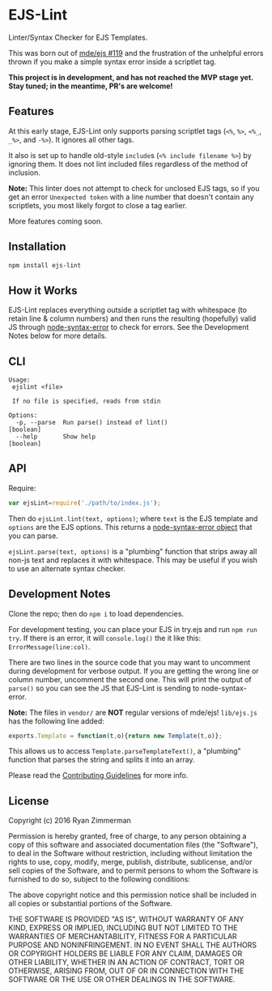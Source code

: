 # EJS-Lint

Linter/Syntax Checker for EJS Templates.

This was born out of [mde/ejs #119](https://github.com/mde/ejs/issues/119) and the frustration of the unhelpful errors thrown if you make a simple syntax error inside a scriptlet tag.

**This project is in development, and has not reached the MVP stage yet. Stay tuned; in the meantime, PR's are welcome!**

## Features

At this early stage, EJS-Lint only supports parsing scriptlet tags (`<%`, `%>`, `<%_`, `_%>`, and `-%>`). It ignores all other tags.

It also is set up to handle old-style `include`s (`<% include filename %>`) by ignoring them. It does not lint included files regardless of the method of inclusion.

**Note:** This linter does not attempt to check for unclosed EJS tags, so if you get an error `Unexpected token` with a line number that doesn't contain any scriptlets, you most likely forgot to close a tag earlier.

More features coming soon.

## Installation

```bash
npm install ejs-lint
```

## How it Works

EJS-Lint replaces everything outside a scriptlet tag with whitespace (to retain line & column numbers) and then runs the resulting (hopefully) valid JS through [node-syntax-error](https://github.com/substack/node-syntax-error) to check for errors. See the Development Notes below for more details.

## CLI

```
Usage:
 ejslint <file>

 If no file is specified, reads from stdin

Options:
  -p, --parse  Run parse() instead of lint()                           [boolean]
  --help       Show help                                               [boolean]
```

## API

Require:
```js
var ejsLint=require('./path/to/index.js');
```
Then do `ejsLint.lint(text, options)`; where `text` is the EJS template and `options` are the EJS options. This returns a [node-syntax-error object](https://github.com/substack/node-syntax-error#attributes) that you can parse.

`ejsLint.parse(text, options)` is a "plumbing" function that strips away all non-js text and replaces it with whitespace. This may be useful if you wish to use an alternate syntax checker.

## Development Notes

Clone the repo; then do `npm i` to load dependencies.

For development testing, you can place your EJS in try.ejs and run `npm run try`. If there is an error, it will `console.log()` the it like this: `ErrorMessage(line:col)`.

There are two lines in the source code that you may want to uncomment during development for verbose output. If you are getting the wrong line or column number, uncomment the second one. This will print the output of `parse()` so you can see the JS that EJS-Lint is sending to node-syntax-error.

**Note:** The files in `vendor/` are **NOT** regular versions of mde/ejs! `lib/ejs.js` has the following line added:
```js
exports.Template = function(t,o){return new Template(t,o)};
```

This allows us to access `Template.parseTemplateText()`, a "plumbing" function that parses the string and splits it into an array.

Please read the [Contributing Guidelines](CONTRIBUTING.md) for more info.

## License

Copyright (c) 2016 Ryan Zimmerman

Permission is hereby granted, free of charge, to any person obtaining a copy of this software and associated documentation files (the "Software"), to deal in the Software without restriction, including without limitation the rights to use, copy, modify, merge, publish, distribute, sublicense, and/or sell copies of the Software, and to permit persons to whom the Software is furnished to do so, subject to the following conditions:

The above copyright notice and this permission notice shall be included in all copies or substantial portions of the Software.

THE SOFTWARE IS PROVIDED "AS IS", WITHOUT WARRANTY OF ANY KIND, EXPRESS OR IMPLIED, INCLUDING BUT NOT LIMITED TO THE WARRANTIES OF MERCHANTABILITY, FITNESS FOR A PARTICULAR PURPOSE AND NONINFRINGEMENT. IN NO EVENT SHALL THE AUTHORS OR COPYRIGHT HOLDERS BE LIABLE FOR ANY CLAIM, DAMAGES OR OTHER LIABILITY, WHETHER IN AN ACTION OF CONTRACT, TORT OR OTHERWISE, ARISING FROM, OUT OF OR IN CONNECTION WITH THE SOFTWARE OR THE USE OR OTHER DEALINGS IN THE SOFTWARE.
